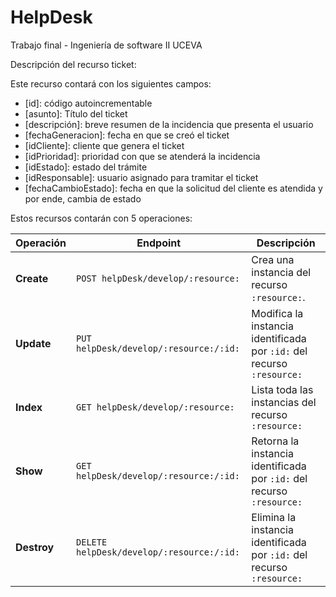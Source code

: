 # HelpDesk
Trabajo final - Ingeniería de software II UCEVA

Descripción del recurso ticket:

Este recurso contará con los siguientes campos:

* [id]: código autoincrementable
* [asunto]: Título del ticket
* [descripción]: breve resumen de la incidencia que presenta el usuario
* [fechaGeneracion]: fecha en que se creó el ticket
* [idCliente]: cliente que genera el ticket
* [idPrioridad]: prioridad con que se atenderá la incidencia
* [idEstado]: estado del trámite
* [idResponsable]: usuario asignado para tramitar el ticket
* [fechaCambioEstado]: fecha en que la solicitud del cliente es atendida y por ende, cambia de estado


Estos recursos contarán con 5 operaciones:

| Operación             | Endpoint                                                            | Descripción                                                            |
| --------------------- | ------------------------------------------------------------------- | ---------------------------------------------------------------------- |
| __Create__            | `POST helpDesk/develop/:resource:`                                       | Crea una instancia del recurso `:resource:`.                           |
| __Update__            | `PUT helpDesk/develop/:resource:/:id:`                                   | Modifica la instancia identificada por `:id:` del recurso `:resource:` |
| __Index__             | `GET helpDesk/develop/:resource:`                                        | Lista toda las instancias del recurso `:resource:`                     |
| __Show__              | `GET helpDesk/develop/:resource:/:id:`                                   | Retorna la instancia identificada por `:id:` del recurso `:resource:`  |
| __Destroy__           | `DELETE helpDesk/develop/:resource:/:id:`                                | Elimina la instancia identificada por `:id:` del recurso `:resource:`  |
